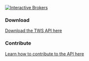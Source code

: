 <a href="http://www.interactivebrokers.com/en/main.php" target="_self">
  <img src="http://www.interactivebrokers.com/images/sitetemplate/new/mnTempLogo_US.png" alt="Interactive Brokers" border="0"/>
</a>

### Download
[Download the TWS API here](http://interactivebrokers.github.io)

### Contribute
[Learn how to contribute to the API here](http://interactivebrokers.github.com/tws-api/api_software_contribute.html)
